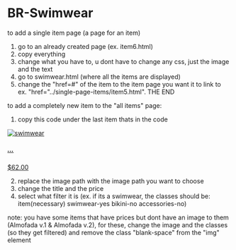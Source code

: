 # BR-Swimwear





to add a single item page (a page for an item)

1. go to an already created page (ex. item6.html)
2. copy everything
3. change what you have to, u dont have to change any css, just the image and the text
4. go to swimwear.html (where all the items are displayed)
5. change the "href=#" of the item to the item page you want it to link to ex. "href="../single-page-items/item5.html".
  THE END




to add a completely new item to the "all items" page:

1. copy this code under the last item thats in the code

<div class="item swimwear-yes bikini-no accessories-no">
    <a class="no-deco" href="#" target="_blank">
    <img src="../images/s3.png" alt="swimwear">
    <h5>...</h5>
    <price>$62.00</price>
    </a>
</div>

2. replace the image path with the image path you want to choose
3. change the title and the price
4. select what filter it is (ex. if its a swimwear, the classes should be: item(necessary) swimwear-yes bikini-no accessories-no)


note: you have some items that have prices but dont have an image to them (Almofada v.1 & Almofada v.2), for these, change the image and the classes (so they get filtered) and remove the class "blank-space" from the "img" element
